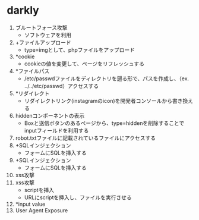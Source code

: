# darkly
1. ブルートフォース攻撃
    - ソフトウェアを利用
2. +ファイルアップロード
    - type=imgとして、phpファイルをアップロード
3. *cookie
    - cookieの値を変更して、ページをリフレッシュする
4. *ファイルパス
    - /etc/passwdファイルをディレクトリを遡る形で、パスを作成し、（ex. ../../etc/passwd）アクセスする
5. *リダイレクト
    - リダイレクトリンク(instagramのicon)を開発者コンソールから書き換える
6. hiddenコンポーネントの表示
    - Boxと送信ボタンのあるページから、type=hiddenを削除することでinputフィールドを利用する
7. robot.txtファイルに記載されているファイルにアクセスする
8. +SQLインジェクション
    - フォームにSQLを挿入する
9. +SQLインジェクション
    - フォームにSQLを挿入する
11. xss攻撃
12. xss攻撃
    - scriptを挿入
    - URLにscriptを挿入し、ファイルを実行させる
13. *input value
14. User Agent Exposure
